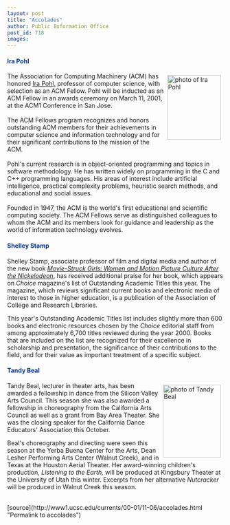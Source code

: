 ```yaml
---
layout: post
title: "Accolades"
author: Public Information Office
post_id: 718
images:
---
```


<h4>
  <font color="#003399">Ira Pohl</font>
</h4>
<p>
  <img align="right" alt="photo of Ira Pohl" border="0" height="150" hspace="6" src="../art/pohl_ira.jpg" vspace="6" width="125">The Association for Computing Machinery (ACM) has honored <a href="http://www.cse.ucsc.edu/~pohl/">Ira Pohl,</a> professor of computer science, with selection as an ACM Fellow. Pohl will be inducted as an ACM Fellow in an awards ceremony on March 11, 2001, at the ACM1 Conference in San Jose.<br>
  <br>
  The ACM Fellows program recognizes and honors outstanding ACM members for their achievements in computer science and information technology and for their significant contributions to the mission of the ACM.<br>
  <br>
  Pohl's current research is in object-oriented programming and topics in software methodology. He has written widely on programming in the C and C++ programming languages. His areas of interest include artificial intelligence, practical complexity problems, heuristic search methods, and educational and social issues.<br>
  <br>
  Founded in 1947, the ACM is the world's first educational and scientific computing society. The ACM Fellows serve as distinguished colleagues to whom the ACM and its members look for guidance and leadership as the world of information technology evolves.
</p>
<h4>
  <font color="#003399">Shelley Stamp</font>
</h4>
<p>
  Shelley Stamp, associate professor of film and digital media and author of the new book <a href="http://currents.ucsc.edu/99-00/05-01/stamp.html"><i>Movie-Struck Girls: Women and Motion Picture Culture After the Nickelodeon</i></a>, has received additional praise for her book, which appears on <i>Choice</i> magazine's list of Outstanding Academic Titles this year. The magazine, which reviews significant current books and electronic media of interest to those in higher education, is a publication of the Association of College and Research Libraries.
</p>
<p>
  This year's Outstanding Academic Titles list includes slightly more than 600 books and electronic resources chosen by the <i>Choice</i> editorial staff from among approximately 6,700 titles reviewed during the year 2000. Books that are included on the list are recognized for their excellence in scholarship and presentation, the significance of their contributions to the field, and for their value as important treatment of a specific subject.
</p>
<h4>
  <font color="#003399">Tandy Beal</font>
</h4>
<p>
  <img align="right" alt="photo of Tandy Beal" border="0" height="169" hspace="6" src="../art/TandyBeal_full.135.jpg" vspace="6" width="135">Tandy Beal, lecturer in theater arts, has been awarded a fellowship in dance from the Silicon Valley Arts Council. This season she was also awarded a fellowship in choreography from the California Arts Council as well as a grant from Bay Area Theater. She was the closing speaker for the California Dance Educators' Association this October.
</p>
<p>
  Beal's choreography and directing were seen this season at the Yerba Buena Center for the Arts, Dean Lesher Performing Arts Center (Walnut Creek), and in Texas at the Houston Aerial Theater. Her award-winning children's production, <i>Listening to the Earth,</i> will be produced at Kingsbury Theater at the University of Utah this winter. Excerpts from her alternative <i>Nutcracker</i> will be produced in Walnut Creek this season.<br>
  <br>
  </p>
[source](http://www1.ucsc.edu/currents/00-01/11-06/accolades.html "Permalink to accolades")
